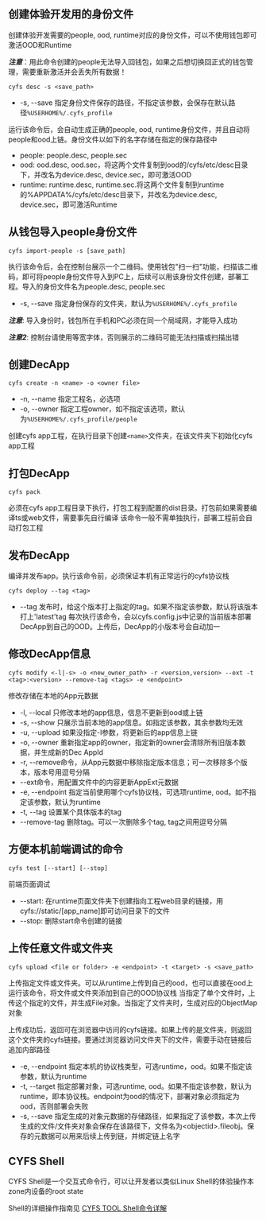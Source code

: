 ## 创建体验开发用的身份文件
创建体验开发需要的people, ood, runtime对应的身份文件，可以不使用钱包即可激活OOD和Runtime

**_注意_**：用此命令创建的people无法导入回钱包，如果之后想切换回正式的钱包管理，需要重新激活并会丢失所有数据！

```cyfs desc -s <save_path>```
- -s, --save 指定身份文件保存的路径，不指定该参数，会保存在默认路径`%USERHOME%/.cyfs_profile`

运行该命令后，会自动生成正确的people, ood, runtime身份文件，并且自动将people和ood上链。身份文件以如下的名字存储在指定的保存路径中
- people: people.desc, people.sec
- ood: ood.desc, ood.sec，将这两个文件复制到ood的/cyfs/etc/desc目录下，并改名为device.desc, device.sec，即可激活OOD
- runtime: runtime.desc, runtime.sec.将这两个文件复制到runtime的%APPDATA%/cyfs/etc/desc目录下，并改名为device.desc, device.sec，即可激活Runtime

## 从钱包导入people身份文件
```cyfs import-people -s [save_path]```

执行该命令后，会在控制台展示一个二维码。使用钱包"扫一扫"功能，扫描该二维码，即可将people身份文件导入到PC上，后续可以用该身份文件创建，部署工程。导入的身份文件名为people.desc, people.sec
- -s, --save 指定身份保存的文件夹，默认为`%USERHOME%/.cyfs_profile`

**_注意_**: 导入身份时，钱包所在手机和PC必须在同一个局域网，才能导入成功

**_注意2_**: 控制台请使用等宽字体，否则展示的二维码可能无法扫描或扫描出错

## 创建DecApp
```cyfs create -n <name> -o <owner file>```
- -n, --name 指定工程名，必选项
- -o, --owner 指定工程owner，如不指定该选项，默认为`%USERHOME%/.cyfs_profile/people`

创建cyfs app工程，在执行目录下创建```<name>```文件夹，在该文件夹下初始化cyfs app工程
## 打包DecApp
```cyfs pack```

必须在cyfs app工程目录下执行，打包工程到配置的dist目录。打包前如果需要编译ts或web文件，需要事先自行编译
该命令一般不需单独执行，部署工程前会自动打包工程
## 发布DecApp
编译并发布app。执行该命令前，必须保证本机有正常运行的cyfs协议栈

```cyfs deploy --tag <tag>```

- --tag 发布时，给这个版本打上指定的tag。如果不指定该参数，默认将该版本打上'latest'tag
每次执行该命令，会以cyfs.config.js中记录的当前版本部署DecApp到自己的OOD。上传后，DecApp的小版本号会自动加一

## 修改DecApp信息
```cyfs modify <-l|-s> -o <new_owner_path> -r <version,version> --ext -t <tag>:<version> --remove-tag <tags> -e <endpoint>```

修改存储在本地的App元数据
- -l, --local 只修改本地的app信息，信息不更新到ood或上链
- -s, --show 只展示当前本地的app信息。如指定该参数，其余参数均无效
- -u, --upload 如果没指定-l参数，将更新后的app信息上链
- -o, --owner 重新指定app的owner，指定新的owner会清除所有旧版本数据，并生成新的Dec AppId
- -r, --remove命令，从App元数据中移除指定版本信息；可一次移除多个版本，版本号用逗号分隔
- --ext命令，用配置文件中的内容更新AppExt元数据
- -e, --endpoint 指定当前使用哪个cyfs协议栈，可选项runtime, ood。如不指定该参数，默认为runtime
- -t, --tag 设置某个具体版本的tag
- --remove-tag 删除tag。可以一次删除多个tag, tag之间用逗号分隔
## 方便本机前端调试的命令
```cyfs test [--start] [--stop]```

前端页面调试
- --start: 在runtime页面文件夹下创建指向工程web目录的链接，用cyfs://static/[app_name]即可访问目录下的文件
- --stop: 删除start命令创建的链接
## 上传任意文件或文件夹
```cyfs upload <file or folder> -e <endpoint> -t <target> -s <save_path>```

上传指定文件或文件夹。可以从runtime上传到自己的ood，也可以直接在ood上运行该命令，将文件或文件夹添加到自己的OOD协议栈
当指定了单个文件时，上传这个指定的文件，并生成File对象。当指定了文件夹时，生成对应的ObjectMap对象<br>

上传成功后，返回可在浏览器中访问的cyfs链接。如果上传的是文件夹，则返回这个文件夹的cyfs链接。要通过浏览器访问文件夹下的文件，需要手动在链接后追加内部路径

- -e, --endpoint 指定本机的协议栈类型，可选runtime，ood。如果不指定该参数，默认为runtime
- -t, --target 指定部署对象，可选runtime, ood。如果不指定该参数，默认为runtime，即本协议栈。endpoint为ood的情况下，部署对象必须指定为ood，否则部署会失败
- -s, --save 指定生成的对象元数据的存储路径，如果指定了该参数，本次上传生成的文件/文件夹对象会保存在该路径下，文件名为\<objectid>.fileobj。保存的元数据可以用来后续上传到链，并绑定链上名字

## CYFS Shell
CYFS Shell是一个交互式命令行，可以让开发者以类似Linux Shell的体验操作本zone内设备的root state

Shell的详细操作指南见
[CYFS TOOL Shell命令详解](./CYFS-SHELL使用.md)
